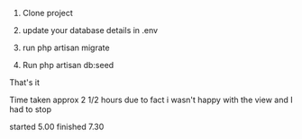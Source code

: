 
1. Clone project

2. update  your database details in .env

3. run php artisan migrate

4. Run php artisan db:seed

That's it

Time taken approx 2 1/2 hours due to fact i wasn't happy with the view and I had to stop

started 5.00 finished 7.30